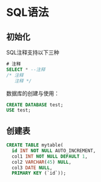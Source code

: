 # SQL语法

## 初始化

SQL注释支持以下三种

```SQL
# 注释
SELECT * --注释
/* 注释
   注释 */
```

数据库的创建与使用：

```SQL
CREATE DATABASE test;
USE test;
```

## 创建表

```SQL
CREATE TABLE mytable(
  id INT NOT NULL AUTO_INCREMENT,
  col1 INT NOT NULL DEFAULT 1,
  col2 VARCHAR(45) NULL,
  col3 DATE NULL,
  PRIMARY KEY (`id`));
```